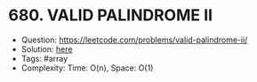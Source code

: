 # 680. VALID PALINDROME II

* Question: https://leetcode.com/problems/valid-palindrome-ii/ 
* Solution: [here](Solution.java) 
* Tags: #array
* Complexity: Time: O(n), Space: O(1)
